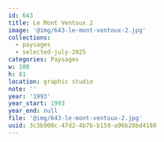```yaml
---
id: 643
title: Le Mont Ventoux 2
image: '@img/643-le-mont-ventoux-2.jpg'
collections:
  - paysages
  - selected-july-2025
categories: Paysages
w: 100
h: 81
location: graphic studio
note: ''
year: '1993'
year_start: 1993
year_end: null
file: '@img/643-le-mont-ventoux-2.jpg'
uuid: 3c3b900c-47d2-4b7b-b159-a96b28bd4180
---
```


